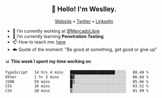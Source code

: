 <h2 align="center">👋 Hello! I'm Weslley.</h2>
<p align="center">
  <a href="http://weslleyneri.com.br">Website</a> •
  <a href="https://twitter.com/Weslley_Neri">Twitter</a> •
  <a href="https://www.linkedin.com/in/weslley-neri-3658908b">LinkedIn</a>
</p>


- 🔭 I’m currently working at [@MercadoLibre](https://github.com/mercadolibre)
- 🌱 I’m currently learning **Penetration Testing**
- 📫 How to reach me: [here](mailto:weslley39@gmail.com)
- ☁️ Quote of the moment: "Be good at something, get good or give up"

📊 **This week I spent my time working on**
<!--START_SECTION:waka-->

```txt
TypeScript   14 hrs 4 mins   ████████████████████░░░░░   80.49 %
Other        1 hr 3 mins     █▓░░░░░░░░░░░░░░░░░░░░░░░   06.04 %
JSON         59 mins         █▒░░░░░░░░░░░░░░░░░░░░░░░   05.66 %
CSS          36 mins         █░░░░░░░░░░░░░░░░░░░░░░░░   03.52 %
CSV          20 mins         ▒░░░░░░░░░░░░░░░░░░░░░░░░   01.99 %
```

<!--END_SECTION:waka-->

<!-- Inspired by https://github.com/gruselhaus/gruselhaus -->